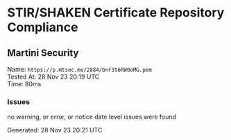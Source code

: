 # STIR/SHAKEN Certificate Repository Compliance

## Martini Security

Name: `https://p.mtsec.me/2884/bnF3t6RW0oMG.pem`\
Tested At: 28 Nov 23 20:19 UTC\
Time: 80ms

### Issues

no warning, or error, or notice date level issues were found

Generated: 28 Nov 23 20:21 UTC